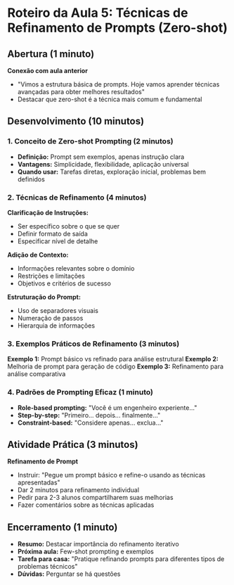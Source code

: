 # Roteiro da Aula 5: Técnicas de Refinamento de Prompts (Zero-shot)

## Abertura (1 minuto)
**Conexão com aula anterior**
- "Vimos a estrutura básica de prompts. Hoje vamos aprender técnicas avançadas para obter melhores resultados"
- Destacar que zero-shot é a técnica mais comum e fundamental

## Desenvolvimento (10 minutos)

### 1. Conceito de Zero-shot Prompting (2 minutos)
- **Definição:** Prompt sem exemplos, apenas instrução clara
- **Vantagens:** Simplicidade, flexibilidade, aplicação universal
- **Quando usar:** Tarefas diretas, exploração inicial, problemas bem definidos

### 2. Técnicas de Refinamento (4 minutos)
**Clarificação de Instruções:**
- Ser específico sobre o que se quer
- Definir formato de saída
- Especificar nível de detalhe

**Adição de Contexto:**
- Informações relevantes sobre o domínio
- Restrições e limitações
- Objetivos e critérios de sucesso

**Estruturação do Prompt:**
- Uso de separadores visuais
- Numeração de passos
- Hierarquia de informações

### 3. Exemplos Práticos de Refinamento (3 minutos)
**Exemplo 1:** Prompt básico vs refinado para análise estrutural
**Exemplo 2:** Melhoria de prompt para geração de código
**Exemplo 3:** Refinamento para análise comparativa

### 4. Padrões de Prompting Eficaz (1 minuto)
- **Role-based prompting:** "Você é um engenheiro experiente..."
- **Step-by-step:** "Primeiro... depois... finalmente..."
- **Constraint-based:** "Considere apenas... exclua..."

## Atividade Prática (3 minutos)
**Refinamento de Prompt**
- Instruir: "Pegue um prompt básico e refine-o usando as técnicas apresentadas"
- Dar 2 minutos para refinamento individual
- Pedir para 2-3 alunos compartilharem suas melhorias
- Fazer comentários sobre as técnicas aplicadas

## Encerramento (1 minuto)
- **Resumo:** Destacar importância do refinamento iterativo
- **Próxima aula:** Few-shot prompting e exemplos
- **Tarefa para casa:** "Pratique refinando prompts para diferentes tipos de problemas técnicos"
- **Dúvidas:** Perguntar se há questões
